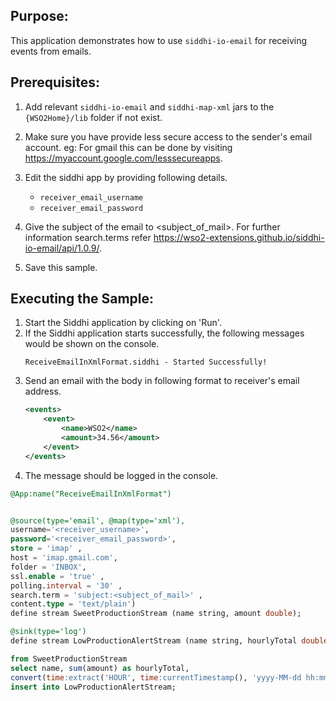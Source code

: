 
## Purpose:
This application demonstrates how to use `siddhi-io-email` for receiving events from emails.

## Prerequisites:

1) Add relevant `siddhi-io-email` and `siddhi-map-xml` jars to the `{WSO2Home}/lib` folder if not exist.

2) Make sure you have provide less secure access to the sender's email account.
eg: For gmail this can be done by visiting https://myaccount.google.com/lesssecureapps.

3) Edit the siddhi app by providing following details.
    * `receiver_email_username`
    * `receiver_email_password`

4) Give the subject of the email to <subject_of_mail>. For further information search.terms refer https://wso2-extensions.github.io/siddhi-io-email/api/1.0.9/.

5) Save this sample.

## Executing the Sample:
1) Start the Siddhi application by clicking on 'Run'.
2) If the Siddhi application starts successfully, the following messages would be shown on the console.
    ```
    ReceiveEmailInXmlFormat.siddhi - Started Successfully!
    ```
3) Send an email with the body in following format to receiver's email address.
    ```xml
    <events>
        <event>
            <name>WSO2</name>
            <amount>34.56</amount>
        </event>
    </events>
    ```
4) The message should be logged in the console.

```sql
@App:name("ReceiveEmailInXmlFormat")


@source(type='email', @map(type='xml'),
username='<receiver_username>',
password='<receiver_email_password>',
store = 'imap' ,
host = 'imap.gmail.com',
folder = 'INBOX',
ssl.enable = 'true' ,
polling.interval = '30' ,
search.term = 'subject:<subject_of_mail>' ,
content.type = 'text/plain')
define stream SweetProductionStream (name string, amount double);

@sink(type='log')
define stream LowProductionAlertStream (name string, hourlyTotal double, currentHour double);

from SweetProductionStream
select name, sum(amount) as hourlyTotal,
convert(time:extract('HOUR', time:currentTimestamp(), 'yyyy-MM-dd hh:mm:ss'), 'double') as currentHour
insert into LowProductionAlertStream;
```